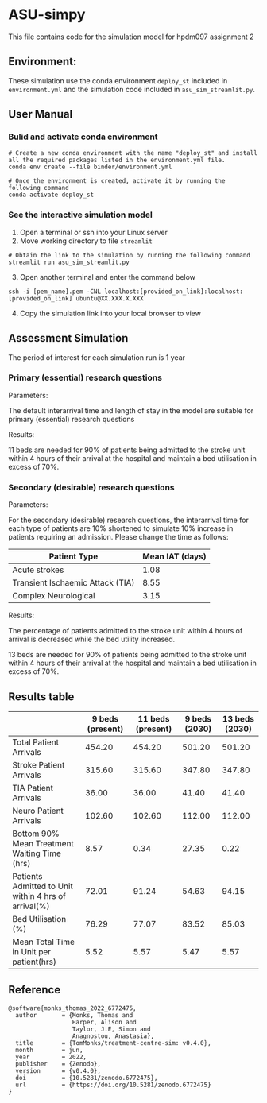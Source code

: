 # ASU-simpy
This file contains code for the simulation model for hpdm097 assignment 2



## Environment:

These simulation use the conda environment `deploy_st` included in `environment.yml` and the simulation code included in `asu_sim_streamlit.py`.



## User Manual

### Bulid and activate conda environment

```
# Create a new conda environment with the name "deploy_st" and install all the required packages listed in the environment.yml file.
conda env create --file binder/environment.yml

# Once the environment is created, activate it by running the following command
conda activate deploy_st
```

### See the interactive simulation model
1) Open a terminal or ssh into your Linux server 
2) Move working directory to file `streamlit` 
```
# Obtain the link to the simulation by running the following command
streamlit run asu_sim_streamlit.py
```

3) Open another terminal and enter the command below
```
ssh -i [pem_name].pem -CNL localhost:[provided_on_link]:localhost:[provided_on_link] ubuntu@XX.XXX.X.XXX
```
4) Copy the simulation link into your local browser to view



## Assessment Simulation

The period of interest for each simulation run is 1 year

### Primary (essential) research questions

Parameters:

The default interarrival time and length of stay in the model are suitable for primary (essential) research questions


Results:

11 beds are needed for 90% of patients being admitted to the stroke unit within 4 hours of their arrival at the hospital and maintain a bed utilisation in excess of 70%.


### Secondary (desirable) research questions

Parameters:

For the secondary (desirable) research questions, the interarrival time for each type of patients are 10% shortened to simulate 10% increase in patients requiring an admission. Please change the time as follows:

| Patient Type                     | Mean IAT (days) |
|----------------------------------|-----------------|
| Acute strokes                    | 1.08            |
| Transient Ischaemic Attack (TIA) | 8.55            |
| Complex Neurological             | 3.15            |

Results:

The percentage of patients admitted to the stroke unit within 4 hours of arrival is decreased while the bed utility increased.

13 beds are needed for 90% of patients being admitted to the stroke unit within 4 hours of their arrival at the hospital and maintain a bed utilisation in excess of 70%.



## Results table

|                                                     | 9 beds (present) | 11 beds (present) | 9 beds (2030) | 13 beds (2030) |
|-----------------------------------------------------|------------------|-------------------|---------------|----------------|
|Total Patient Arrivals	                              | 454.20           | 454.20            | 501.20        | 501.20         |
|Stroke Patient Arrivals	                        | 315.60           | 315.60            | 347.80        | 347.80         |
|TIA Patient Arrivals	                              | 36.00            | 36.00             | 41.40         | 41.40          |
|Neuro Patient Arrivals	                              | 102.60           | 102.60            | 112.00        | 112.00         |
|Bottom 90% Mean Treatment Waiting Time (hrs)	      | 8.57             | 0.34              | 27.35         | 0.22           |
|Patients Admitted to Unit within 4 hrs of arrival(%) | 72.01            | 91.24             | 54.63         | 94.15          |
|Bed Utilisation (%)	                              | 76.29            | 77.07             | 83.52         | 85.03          |
|Mean Total Time in Unit per patient(hrs)	            | 5.52             | 5.57              | 5.47          | 5.57           |


## Reference
```
@software{monks_thomas_2022_6772475,
  author       = {Monks, Thomas and
                  Harper, Alison and
                  Taylor, J.E, Simon and
                  Anagnostou, Anastasia},
  title        = {TomMonks/treatment-centre-sim: v0.4.0},
  month        = jun,
  year         = 2022,
  publisher    = {Zenodo},
  version      = {v0.4.0},
  doi          = {10.5281/zenodo.6772475},
  url          = {https://doi.org/10.5281/zenodo.6772475}
}
```
